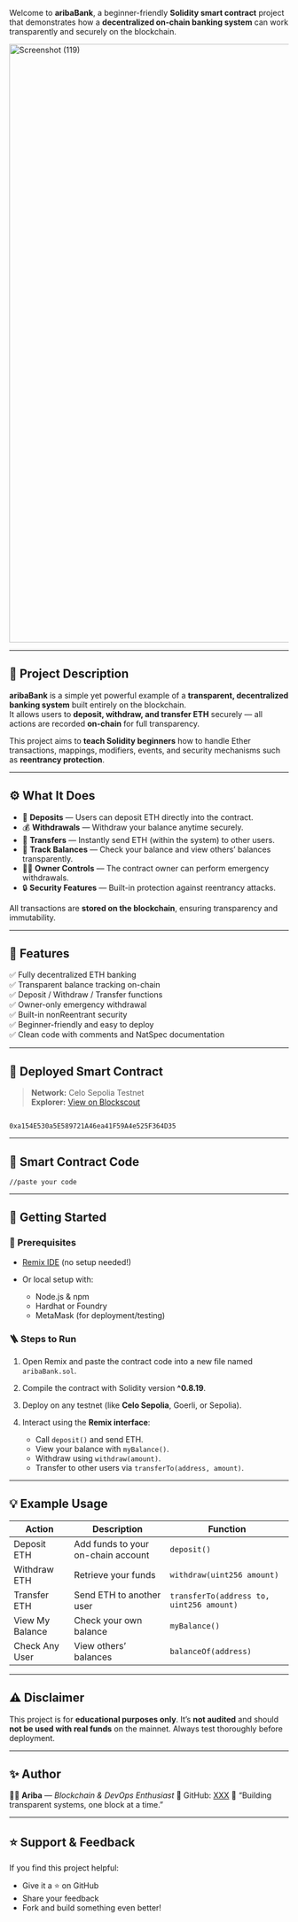 

Welcome to **aribaBank**, a beginner-friendly **Solidity smart contract** project that demonstrates how a **decentralized on-chain banking system** can work transparently and securely on the blockchain.


<img width="1920" height="1080" alt="Screenshot (119)" src="https://github.com/user-attachments/assets/c8bdded1-ab4f-499b-bc62-8eb84edac404" />

---

## 🏦 Project Description

**aribaBank** is a simple yet powerful example of a **transparent, decentralized banking system** built entirely on the blockchain.  
It allows users to **deposit, withdraw, and transfer ETH** securely — all actions are recorded **on-chain** for full transparency.

This project aims to **teach Solidity beginners** how to handle Ether transactions, mappings, modifiers, events, and security mechanisms such as **reentrancy protection**.

---

## ⚙️ What It Does

- 💸 **Deposits** — Users can deposit ETH directly into the contract.  
- 💰 **Withdrawals** — Withdraw your balance anytime securely.  
- 🔁 **Transfers** — Instantly send ETH (within the system) to other users.  
- 🧾 **Track Balances** — Check your balance and view others’ balances transparently.  
- 🧑‍💼 **Owner Controls** — The contract owner can perform emergency withdrawals.  
- 🔒 **Security Features** — Built-in protection against reentrancy attacks.

All transactions are **stored on the blockchain**, ensuring transparency and immutability.

---

## 🌟 Features

✅ Fully decentralized ETH banking  
✅ Transparent balance tracking on-chain  
✅ Deposit / Withdraw / Transfer functions  
✅ Owner-only emergency withdrawal  
✅ Built-in nonReentrant security  
✅ Beginner-friendly and easy to deploy  
✅ Clean code with comments and NatSpec documentation  

---

## 🔗 Deployed Smart Contract

> **Network:** Celo Sepolia Testnet  
> **Explorer:** [View on Blockscout](https://celo-sepolia.blockscout.com/address/0xa154E530a5E589721A46ea41F59A4e525F364D35)

```

0xa154E530a5E589721A46ea41F59A4e525F364D35

````

---

## 📜 Smart Contract Code

```solidity
//paste your code
````

---

## 🚀 Getting Started

### 🧰 Prerequisites

* [Remix IDE](https://remix.ethereum.org/) (no setup needed!)
* Or local setup with:

  * Node.js & npm
  * Hardhat or Foundry
  * MetaMask (for deployment/testing)

### 🪜 Steps to Run

1. Open Remix and paste the contract code into a new file named `aribaBank.sol`.
2. Compile the contract with Solidity version **^0.8.19**.
3. Deploy on any testnet (like **Celo Sepolia**, Goerli, or Sepolia).
4. Interact using the **Remix interface**:

   * Call `deposit()` and send ETH.
   * View your balance with `myBalance()`.
   * Withdraw using `withdraw(amount)`.
   * Transfer to other users via `transferTo(address, amount)`.

---

## 💡 Example Usage

| Action          | Description                        | Function                                 |
| --------------- | ---------------------------------- | ---------------------------------------- |
| Deposit ETH     | Add funds to your on-chain account | `deposit()`                              |
| Withdraw ETH    | Retrieve your funds                | `withdraw(uint256 amount)`               |
| Transfer ETH    | Send ETH to another user           | `transferTo(address to, uint256 amount)` |
| View My Balance | Check your own balance             | `myBalance()`                            |
| Check Any User  | View others’ balances              | `balanceOf(address)`                     |

---

## ⚠️ Disclaimer

This project is for **educational purposes only**.
It’s **not audited** and should **not be used with real funds** on the mainnet.
Always test thoroughly before deployment.

---

## ✨ Author

👩‍💻 **Ariba** — *Blockchain & DevOps Enthusiast*
🔗 GitHub: [XXX](#)
💬 “Building transparent systems, one block at a time.”

---

## ⭐ Support & Feedback

If you find this project helpful:

* Give it a ⭐ on GitHub
* Share your feedback
* Fork and build something even better!


